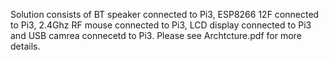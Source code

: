 Solution consists of BT speaker connected to Pi3, ESP8266 12F connected to Pi3, 2.4Ghz RF mouse connected to Pi3, LCD display connected to Pi3 and USB camrea connecetd to Pi3. Please see Archtcture.pdf  for more details.
